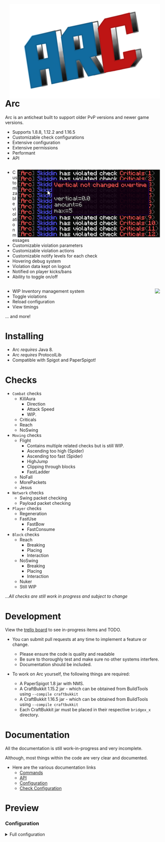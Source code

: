 <img align="right" src="test.png">

# Arc
Arc is an anticheat built to support older PvP versions and newer game versions.

* Supports 1.8.8, 1.12.2 and 1.16.5
* Customizable check configurations
* Extensive configuration
* Extensive permissions
* Performant
* API
##

<img align="right" src="violationdebug.png">

* Customizable violation messages
* Customizable violation parameters
* Customizable violation actions
* Customizable notify levels for each check
* Hovering debug system
* Violation data kept on logout
* Notified on player kicks/bans
* Ability to toggle on/off


##

<img align="right" src="https://i.imgur.com/P4otxe9.png">

* WIP Inventory management system
* Toggle violations
* Reload configuration
* View timings

... and more!

# Installing
* Arc *requires* Java 8.
* Arc *requires* ProtocolLib
* Compatible with Spigot and PaperSpigot!

# Checks

* `Combat` checks
  * KillAura
    * Direction
    * Attack Speed
    * WIP.
  * Criticals
  * Reach
  * NoSwing
* `Moving` checks
  * Flight
    * Contains multiple related checks but is still WIP.
    * Ascending too high (Spider)
    * Ascending too fast (Spider)
    * HighJump
    * Clipping through blocks
    * FastLadder
  * NoFall
  * MorePackets
  * Jesus
* `Network` checks
  * Swing packet checking
  * Payload packet checking
* `Player` checks
  * Regeneration
  * FastUse
    * FastBow
    * FastConsume
* `Block` checks
  * Reach
    * Breaking
    * Placing
    * Interaction
  * NoSwing
    * Breaking
    * Placing
    * Interaction
  * Nuker
  * Still WIP

*...All checks are still work in progress and subject to change*

# Development

View the [trello board](https://trello.com/b/Ytgv320C/arc) to see in-progress items and TODO.

* You can submit pull requests at any time to implement a feature or change.
  * Please ensure the code is quality and readable
  * Be sure to thoroughly test and make sure no other systems interfere.
  * Documentation should be included.

* To work on Arc yourself, the following things are required:
  * A PaperSpigot 1.8 jar with NMS.
  * A CraftBukkit 1.15.2 jar - which can be obtained from BuildTools using `--compile craftbukkit`
  * A CraftBukkit 1.16.5 jar - which can be obtained from BuildTools using `--compile craftbukkit`
  * Each CraftBukkit jar must be placed in their respective `bridgex_x` directory.

# Documentation

All the documentation is still work-in-progress and very incomplete.

Although, most things within the code are very clear and documented.

* Here are the various documentation links
  * [Commands](https://github.com/Vrekt/Arc/wiki/Commands) 
  * [API](https://github.com/Vrekt/Arc/wiki/API)
  * [Configuration](https://github.com/Vrekt/Arc/wiki/Configuration)
  * [Check Configuration](https://github.com/Vrekt/Arc/wiki/Check-configuration)
 

# Preview

### Configuration
<details>
  <summary>
    Full configuration
  </summary>
```
   # The global kick message. Players will see this message when kicked.
# Valid parameters:
# - %check%
global-kick-message: "&cYou have been kicked for %check%"

# The global kick delay in seconds.
global-kick-delay: 0

# The message to send to players with the permission `arc.violations`
# Valid parameters:
# - %prefix% - the prefix
# - %player% - The player name
# - %check% - The check name
# - %time% - The time banned for
global-violations-kick-message: "%prefix% &9%player%&f will be kicked for &c%check%&f in &c%time%&f seconds."

# The global ban message. Players will see this message when banned.
# Valid parameters
# - %check%
global-ban-message: "&cYou have been banned for %check%"

# The global ban delay in seconds.
global-ban-delay: 0

# The global ban type.
# Valid parameters:
# - NAME
# - IP
global-ban-type: NAME

# The global ban length type.
# Valid parameters:
# - DAYS - Days
# - YEARS - Years
# - PERM - Permanent
global-ban-length-type: DAYS

# How long a player should be banned for.
global-ban-length: 30

# If the ban should be broadcasted.
global-broadcast-ban: false

# The message to broadcast if `global-broadcast-ban` is `true`
# Valid parameters:
# - %prefix% - The prefix
# - %player% - The player name
# - %check% - The check name
# - %time% - The time banned for
# - %type% - Days, Years, Permanent
# Example: Skiddin(%player%) was banned for Speed(%check%) for 30(%time%) days(%type%)
global-broadcast-ban-message: "%prefix% &c%player% was banned for %check% for %time% %type%"

# The message to send to players with the permission `arc.violations`
# Valid parameters:
# - %prefix% - the prefix
# - %player% - The player name
# - %check% - The check name
# - %time% - The time banned for
global-violations-ban-message: "%prefix% &9%player%&f will be banned for &c%check%&f in &c%time%&f seconds."

# If check timings should be enabled.
enable-check-timings: true

# If the TPS helper should be enabled.
enabled-tps-helper: true

# If the TPS drops below this amount TPS helper will engage.
tps-helper-limit: 17

# The message to display when a violation occurs
# Valid parameters:
# - %prefix% - the prefix
# - %player% - The player name
# - %check% - The check name
# - %level% - the violation level
violation-notify-message: "%prefix% &9%player%&f has violated check &c%check%&8(&c%level%&8)&7"

# The message to display when the sender has no permission for the /arc command.
arc-command-no-permission-message: "Unknown command. Type /help for help."

# The prefix to show in chat.
arc-prefix: "&8[&cArc&8]"

# The amount of time after a player leaves their violation data will be removed, in minutes.
violation-data-timeout: 30

# If the event API should be enabled.
enable-event-api: true

# If debug messages are enabled:
debug-messages: false

# If AdvancedBan plugin should be used for banning/kicking.
use-advanced-ban: false

# If LiteBans plugin should be used for banning/kicking.
use-lite-bans: false

# The lite bans command to execute.
# For example: /ban Player -s 7d cheating
# %player% - the player
# Any liteban flag you may want, for example -s
# %length% - the length of the ban
# %reason% - the reason
lite-bans-command: "%player% -p %length% %reason%"
Criticals:
  enabled: true
  cancel: true
  cancel-level: 0
  notify: true
  notify-every: 1
  ban: false
  ban-level: 0
  kick: false
  kick-level: 0
  minimum-distance-allowed: 0.099
  max-no-movement-allowed: 3
  max-similar-movement-allowed: 3
  min-similar-movement-difference: 0.05
MorePackets:
  enabled: true
  cancel: true
  cancel-level: 0
  notify: true
  notify-every: 1
  ban: true
  ban-level: 20
  kick: false
  kick-level: 0
  max-flying-packets-per-second: 25
  max-position-packets-per-second: 25
  max-look-packets-per-second: 25
  kick-if-threshold-reached: true
  packet-kick-threshold: 50
NoFall:
  enabled: true
  cancel: true
  cancel-level: 0
  notify: true
  notify-every: 1
  ban: false
  ban-level: 0
  kick: false
  kick-level: 0
  expected-fall-distance-tolerance: 1.0
  invalid-ground-moves-allowed: 50
  distance-fallen-threshold: 2.5
PayloadFrequency:
  enabled: true
  cancel: true
  cancel-level: 0
  notify: true
  notify-every: 1
  ban: true
  ban-level: 5
  kick: true
  kick-level: 2
  max-packet-size-books: 4096
  max-packet-size-others: 32767
  check-interval-milliseconds: 1000
  max-packets-per-interval: 1
  max-packet-size-kick: true
  max-packets-per-interval-kick: true
  channels:
  - MC|BSign
  - MC|BEdit
SwingFrequency:
  enabled: true
  cancel: true
  cancel-level: 0
  notify: true
  notify-every: 1
  ban: true
  ban-level: 10
  kick: true
  kick-level: 5
  max-packets-per-second: 50
  kick-if-threshold-reached: false
  packet-kick-threshold: 100
Regeneration:
  enabled: true
  cancel: true
  cancel-level: 0
  notify: true
  notify-every: 1
  ban: false
  ban-level: 0
  kick: false
  kick-level: 0
  version-1-8-8:
    regeneration-time-minimum: 3400
  version-1-12:
    regeneration-time-minimum: 450
  version-1-16:
    regeneration-time-minimum: 450
FastUse:
  enabled: true
  cancel: true
  cancel-level: 0
  notify: true
  notify-every: 1
  ban: false
  ban-level: 0
  kick: false
  kick-level: 0
  fastbow:
    use-delta-min: 100
    delta-shot-min: 200
  fastconsume:
    consume-time-ms: 1400
Jesus:
  enabled: true
  cancel: true
  cancel-level: 0
  notify: true
  notify-every: 1
  ban: false
  ban-level: 0
  kick: false
  kick-level: 0
  time-in-liquid-required: 3
  max-setback-distance: 2
  time-ascending-required: 1
  time-in-liquid-required-distance-checking: 3
  max-no-distance-change-allowed: 3
  ascending-min-distance-required: 0.12
  ascending-min-difference-distance: 0.05
AttackReach:
  enabled: true
  cancel: true
  cancel-level: 0
  notify: true
  notify-every: 1
  ban: false
  ban-level: 0
  kick: false
  kick-level: 0
  max-survival-distance: 4.0
  max-creative-distance: 6.5
  ignore-vertical-axis: true
  subtract-eye-height: true
  default-eye-height: 1.75
  subtract-player-velocity: true
  subtract-entity-velocity: true
NoSwing:
  enabled: true
  cancel: true
  cancel-level: 0
  notify: true
  notify-every: 1
  ban: false
  ban-level: 0
  kick: false
  kick-level: 0
  version-1-8-8:
    swing-time: 100
  version-1-12:
    swing-time: 1000
  version-1-16:
    swing-time: 1000
KillAura:
  enabled: true
  cancel: true
  cancel-level: 0
  notify: true
  notify-every: 1
  ban: false
  ban-level: 0
  kick: false
  kick-level: 0
  direction:
    max-yaw-difference: 75
    max-pitch-difference: 75
  attackspeed:
    max-attacks-per-second: 20
    min-attack-delta: 35
Flight:
  enabled: true
  cancel: true
  cancel-level: 0
  notify: true
  notify-every: 1
  ban: false
  ban-level: 0
  kick: false
  kick-level: 0
  max-jump-distance: 0.42
  max-climbing-speed-up: 0.12
  max-climbing-speed-down: 0.151
  climbing-cooldown: 5
  max-ascend-time: 7
  jump-boost-ascend-amplifier: 3
  ground-distance-threshold: 1.25
  ground-distance-horizontal-cap: 0.5
  slime-block-distance-fallen-threshold: 0
  vertical-clip-vertical-minimum: 0.99
  safe-location-update-distance-threshold: 1.99
Speed:
  enabled: true
  cancel: true
  cancel-level: 0
  notify: true
  notify-every: 1
  ban: false
  ban-level: 0
  kick: false
  kick-level: 0
  base-move-speed-sprinting: 0.2873
  base-move-speed-walking: 0.2166
  base-move-speed-sneaking: 0.0666
  cancel-large-movements: true
  large-movements: 3
  teleport-cooldown-ms: 500
  ice-slipperiness: 0.98
  sneak-time-delay-ice: 20
  sneak-time-delay: 15
BlockBreakReach:
  enabled: true
  cancel: true
  cancel-level: 0
  notify: true
  notify-every: 4
  ban: false
  ban-level: 0
  kick: false
  kick-level: 0
  survival-distance: 5.2
  creative-distance: 6.0
BlockPlaceReach:
  enabled: true
  cancel: true
  cancel-level: 0
  notify: true
  notify-every: 4
  ban: false
  ban-level: 0
  kick: false
  kick-level: 0
  survival-distance: 5.2
  creative-distance: 6.0
BlockInteractReach:
  enabled: true
  cancel: true
  cancel-level: 0
  notify: true
  notify-every: 4
  ban: false
  ban-level: 0
  kick: false
  kick-level: 0
  survival-distance: 5.2
  creative-distance: 6.0
BlockBreakNoSwing:
  enabled: true
  cancel: true
  cancel-level: 0
  notify: true
  notify-every: 4
  ban: false
  ban-level: 0
  kick: false
  kick-level: 0
  version-1-8-8:
    swing-time: 100
  version-1-12:
    swing-time: 1000
  version-1-16:
    swing-time: 1000
BlockPlaceNoSwing:
  enabled: true
  cancel: true
  cancel-level: 0
  notify: true
  notify-every: 4
  ban: false
  ban-level: 0
  kick: false
  kick-level: 0
  version-1-8-8:
    swing-time: 100
  version-1-12:
    swing-time: 1000
  version-1-16:
    swing-time: 1000
BlockInteractNoSwing:
  enabled: true
  cancel: true
  cancel-level: 0
  notify: true
  notify-every: 4
  ban: false
  ban-level: 0
  kick: false
  kick-level: 0
  version-1-8-8:
    swing-time: 100
  version-1-12:
    swing-time: 1000
  version-1-16:
    swing-time: 1000
Nuker:
  enabled: true
  cancel: true
  cancel-level: 0
  notify: true
  notify-every: 4
  ban: true
  ban-level: 1000
  kick: true
  kick-level: 500
  packet-check: true
  creative-only: true
  max-breaks-per-second: 15
  min-delta-between-breaks: 50
  min-delta-between-breaks-threshold: 5
  check-packets: true
  max-break-packets-per-second: 50
  kick-if-threshold-reached: false
  packet-kick-threshold: 100
```
</details>
